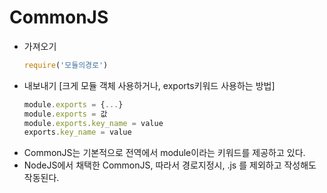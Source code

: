 # CommonJS

- 가져오기
    ```js
    require('모듈의경로')
    ```
- 내보내기 [크게 모듈 객체 사용하거나, exports키워드 사용하는 방법]
    ```js
    module.exports = {...}
    module.exports = 값
    module.exports.key_name = value
    exports.key_name = value
    ```
- CommonJS는 기본적으로 전역에서 module이라는 키워드를 제공하고 있다.
- NodeJS에서 채택한 CommonJS, 따라서 경로지정시, .js 를 제외하고 작성해도 작동된다.
